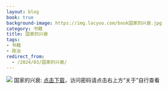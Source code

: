 ```yaml
---
layout: blog
book: true
background-image: https://img.locyoo.com/book国家的兴衰.jpg
category: 书籍
title: 国家的兴衰
tags:
- 书籍
- 政治
redirect_from:
  - /2024/03/国家的兴衰/
---
```

![](https://img.locyoo.com/book国家的兴衰.jpg)
国家的兴衰: <a name = "ref1" href="https://url18.ctfile.com/f/50983618-1418306456-8eb842?p=3619">点击下载</a>，访问密码请点击右上方“关于”自行查看